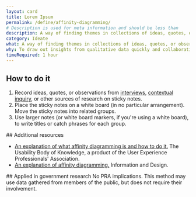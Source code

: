 ```yaml
---
layout: card
title: Lorem Ipsum
permalink: /define/affinity-diagramming/
# Description is used for meta information and should be less than  
description: A way of finding themes in collections of ideas, quotes, or observations.
category: Ideate
what: A way of finding themes in collections of ideas, quotes, or observations.
why: To draw out insights from qualitative data quickly and collaboratively.
timeRequired: 1 hour
---
```



## How to do it

1. Record ideas, quotes, or observations from [interviews](/empathize/stakeholder-and-user-interviews/), [contextual inquiry](/empathize/contextual-inquiry), or other sources of research on sticky notes.
1. Place the sticky notes on a white board (in no particular arrangement). Move the sticky notes into related groups.
1. Use larger notes (or white board markers, if you're using a white board), to write titles or catch phrases for each group.


<section class="method--section method--section--additional-resources" markdown="1">
## Additional resources

- [An explanation of what affinity diagramming is and how to do it.](http://www.usabilitybok.org/affinity-diagram) The Usability Body of Knowledge, a product of the User Experience Professionals' Association.
- [An explanation of affinity diagramming.](http://infodesign.com.au/usabilityresources/affinitydiagramming/) Information and Design.
</section>

<section class="method--section method--section--government-considerations" markdown="1" >
## Applied in government research
No PRA implications. This method may use data gathered from members of the public, but does not require their involvement.
</section>
